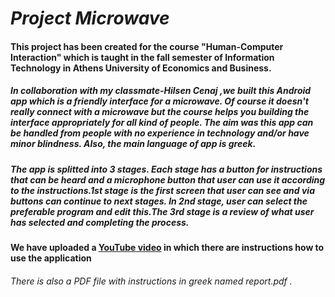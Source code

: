 # _Project Microwave_
#### This project has been created for the course "Human-Computer Interaction" which is taught in the fall semester of Information Technology in Athens University of Economics and Business.
##### In collaboration with my classmate-_Hilsen Cenaj_ ,we built this *Android* app which is a friendly interface for a microwave. Of course it doesn't really connect with a microwave but the course helps you building the interface appropriately for all kind of people. The aim was this app can be handled from people with no experience in technology and/or have minor blindness. Also, the main language of app is *greek*.
##### The app is splitted into _3 stages_. Each stage has a button for instructions that can be heard and a microphone button that user can use it according to the instructions.1st stage is the first screen that user can see and via buttons can continue to next stages. In 2nd stage, user can select the preferable program and edit this.The 3rd stage is a review of what user has selected and completing the process.
#### We have uploaded a [YouTube video](https://www.youtube.com/watch?v=llFdg9k4hkk) in which there are instructions how to use the application

###### There is also a PDF file with instructions in _greek_ named _report.pdf_ .

